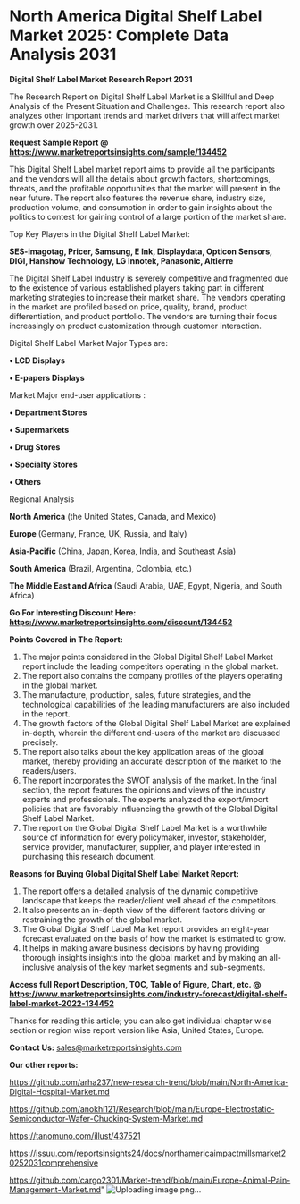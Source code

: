 # North America Digital Shelf Label Market 2025: Complete Data Analysis 2031

<strong>Digital Shelf Label Market Research Report 2031</strong>

The Research Report on Digital Shelf Label Market is a Skillful and Deep Analysis of the Present Situation and Challenges. This research report also analyzes other important trends and market drivers that will affect market growth over 2025-2031.

<strong>Request Sample Report @ <a href=https://www.marketreportsinsights.com/sample/134452>https://www.marketreportsinsights.com/sample/134452</a></strong>

This Digital Shelf Label market report aims to provide all the participants and the vendors will all the details about growth factors, shortcomings, threats, and the profitable opportunities that the market will present in the near future. The report also features the revenue share, industry size, production volume, and consumption in order to gain insights about the politics to contest for gaining control of a large portion of the market share.

Top Key Players in the Digital Shelf Label Market:

<strong>SES-imagotag, Pricer, Samsung, E Ink, Displaydata, Opticon Sensors, DIGI, Hanshow Technology, LG innotek, Panasonic, Altierre</strong>

The Digital Shelf Label Industry is severely competitive and fragmented due to the existence of various established players taking part in different marketing strategies to increase their market share. The vendors operating in the market are profiled based on price, quality, brand, product differentiation, and product portfolio. The vendors are turning their focus increasingly on product customization through customer interaction.

Digital Shelf Label Market Major Types are:

<strong>• LCD Displays

• E-papers Displays</strong>

Market Major end-user applications :

<strong>• Department Stores

• Supermarkets

• Drug Stores

• Specialty Stores

• Others</strong>

Regional Analysis

</u><strong><b>North America</b></strong> (the United States, Canada, and Mexico)

<strong><b>Europe </b></strong>(Germany, France, UK, Russia, and Italy)

<strong><b>Asia-Pacific</b></strong> (China, Japan, Korea, India, and Southeast Asia)

<strong><b>South America</b></strong> (Brazil, Argentina, Colombia, etc.)

<strong><b>The Middle East and Africa</b></strong> (Saudi Arabia, UAE, Egypt, Nigeria, and South Africa)

<strong>Go For Interesting Discount Here: <a href=https://www.marketreportsinsights.com/discount/134452>https://www.marketreportsinsights.com/discount/134452</a></strong>

<strong>Points Covered in The Report:</strong>
<ol>
  <li>The major points considered in the Global Digital Shelf Label Market report include the leading competitors operating in the global market.</li>
  <li>The report also contains the company profiles of the players operating in the global market.</li>
  <li>The manufacture, production, sales, future strategies, and the technological capabilities of the leading manufacturers are also included in the report.</li>
  <li>The growth factors of the Global Digital Shelf Label Market are explained in-depth, wherein the different end-users of the market are discussed precisely.</li>
  <li>The report also talks about the key application areas of the global market, thereby providing an accurate description of the market to the readers/users.</li>
  <li>The report incorporates the SWOT analysis of the market. In the final section, the report features the opinions and views of the industry experts and professionals. The experts analyzed the export/import policies that are favorably influencing the growth of the Global Digital Shelf Label Market.</li>
  <li>The report on the Global Digital Shelf Label Market is a worthwhile source of information for every policymaker, investor, stakeholder, service provider, manufacturer, supplier, and player interested in purchasing this research document.</li>
</ol>
<strong>Reasons for Buying Global Digital Shelf Label Market Report:</strong>

<ol>
  <li>The report offers a detailed analysis of the dynamic competitive landscape that keeps the reader/client well ahead of the competitors.</li>
  <li>It also presents an in-depth view of the different factors driving or restraining the growth of the global market.</li>
  <li>The Global Digital Shelf Label Market report provides an eight-year forecast evaluated on the basis of how the market is estimated to grow.</li>
  <li>It helps in making aware business decisions by having providing thorough insights insights into the global market and by making an all-inclusive analysis of the key market segments and sub-segments.</li>
</ol>
<strong>Access full Report Description, TOC, Table of Figure, Chart, etc. @ <a href=https://www.marketreportsinsights.com/industry-forecast/digital-shelf-label-market-2022-134452>https://www.marketreportsinsights.com/industry-forecast/digital-shelf-label-market-2022-134452</a></strong>


Thanks for reading this article; you can also get individual chapter wise section or region wise report version like Asia, United States, Europe.

<strong>Contact Us:</strong>
sales@marketreportsinsights.com

<strong>Our other reports:</strong>

<a href=https://github.com/arha237/new-research-trend/blob/main/North-America-Digital-Hospital-Market.md>https://github.com/arha237/new-research-trend/blob/main/North-America-Digital-Hospital-Market.md</a>

<a href=https://github.com/anokhi121/Research/blob/main/Europe-Electrostatic-Semiconductor-Wafer-Chucking-System-Market.md>https://github.com/anokhi121/Research/blob/main/Europe-Electrostatic-Semiconductor-Wafer-Chucking-System-Market.md</a>

<a href=https://tanomuno.com/illust/437521>https://tanomuno.com/illust/437521</a>

<a href=https://issuu.com/reportsinsights24/docs/northamericaimpactmillsmarket20252031comprehensive>https://issuu.com/reportsinsights24/docs/northamericaimpactmillsmarket20252031comprehensive</a>

<a href=https://github.com/cargo2301/Market-trend/blob/main/Europe-Animal-Pain-Management-Market.md>https://github.com/cargo2301/Market-trend/blob/main/Europe-Animal-Pain-Management-Market.md</a>"
![Uploading image.png…]()
